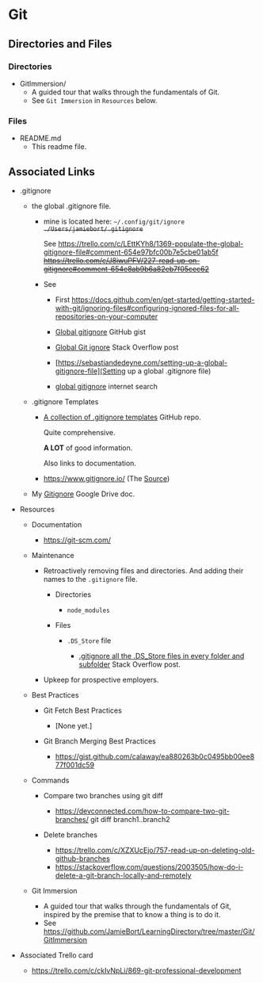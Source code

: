 # Git

## Directories and Files

### Directories

- GitImmersion/
  - A guided tour that walks through the fundamentals of Git.
  - See `Git Immersion` in `Resources` below.

### Files

- README.md
  - This readme file.

## Associated Links

- .gitignore

  - the global .gitignore file.

    - mine is located here: `~/.config/git/ignore` ~~`./Users/jamiebort/.gitignore`~~

      See https://trello.com/c/LEttKYh8/1369-populate-the-global-gitignore-file#comment-654e97bfc00b7e5cbe01ab5f ~~https://trello.com/c/J8iwuPFV/227-read-up-on-gitignore#comment-654e8ab9b6a82eb7f05cec62~~

    - See

      - First https://docs.github.com/en/get-started/getting-started-with-git/ignoring-files#configuring-ignored-files-for-all-repositories-on-your-computer

      - [Global gitignore](https://gist.github.com/subfuzion/db7f57fff2fb6998a16c) GitHub gist

      - [Global Git ignore](https://stackoverflow.com/questions/7335420/global-git-ignore) Stack Overflow post

      - [https://sebastiandedeyne.com/setting-up-a-global-gitignore-file](Setting up a global .gitignore file)

      - [global gitignore](https://www.google.com/search?aqs=chrome..69i57.3253j0j7&ie=UTF-8&oq=global%20gitignore&q=global%20gitignore&sourceid=chrome&utm_source=pocket_saves) internet search

  - .gitignore Templates

    - [A collection of .gitignore templates](https://github.com/github/gitignore) GitHub repo.

      Quite comprehensive.

      **A LOT** of good information.

      Also links to documentation.

    - https://www.gitignore.io/ (The [Source](https://stackoverflow.com/a/60221045/8210460))

  - My [Gitignore](https://docs.google.com/document/d/1jjaClZ6chwkRsA4jQJf6zIMMsiOrYBqi6bvuSSJ3NaU/edit#heading=h.5tr8sqn1eyz0) Google Drive doc.

- Resources

  - Documentation

    - https://git-scm.com/

  - Maintenance

    - Retroactively removing files and directories. And adding their names to the `.gitignore` file.

      - Directories

        - `node_modules`

      - Files

        - `.DS_Store` file

          - [.gitignore all the .DS_Store files in every folder and subfolder](https://stackoverflow.com/questions/18393498/gitignore-all-the-ds-store-files-in-every-folder-and-subfolder/38797342?utm_source=pocket_reader) Stack Overflow post.

    - Upkeep for prospective employers.

  - Best Practices

    - Git Fetch Best Practices

      - [None yet.]

    - Git Branch Merging Best Practices

      - https://gist.github.com/calaway/ea880263b0c0495bb00ee877f001dc59

  - Commands

    - Compare two branches using git diff

      - https://devconnected.com/how-to-compare-two-git-branches/
        git diff branch1..branch2

    - Delete branches

      - https://trello.com/c/XZXUcEjo/757-read-up-on-deleting-old-github-branches
      - https://stackoverflow.com/questions/2003505/how-do-i-delete-a-git-branch-locally-and-remotely

  - Git Immersion

    - A guided tour that walks through the fundamentals of Git, inspired by the premise that to know a thing is to do it.
    - See https://github.com/JamieBort/LearningDirectory/tree/master/Git/GitImmersion

- Associated Trello card

  - https://trello.com/c/ckIvNpLi/869-git-professional-development
